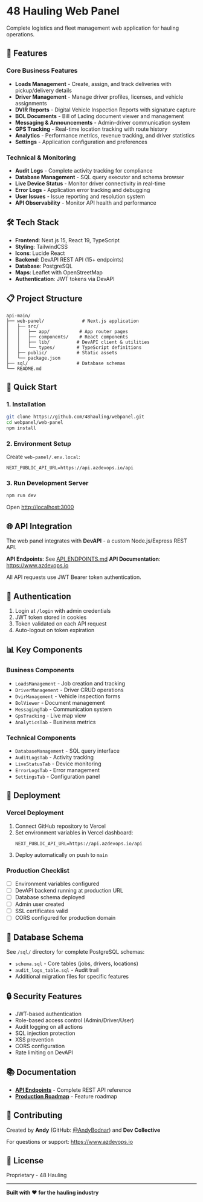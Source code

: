 # 48 Hauling Web Panel

Complete logistics and fleet management web application for hauling operations.

## 🚀 Features

### Core Business Features
- **Loads Management** - Create, assign, and track deliveries with pickup/delivery details
- **Driver Management** - Manage driver profiles, licenses, and vehicle assignments
- **DVIR Reports** - Digital Vehicle Inspection Reports with signature capture
- **BOL Documents** - Bill of Lading document viewer and management
- **Messaging & Announcements** - Admin-driver communication system
- **GPS Tracking** - Real-time location tracking with route history
- **Analytics** - Performance metrics, revenue tracking, and driver statistics
- **Settings** - Application configuration and preferences

### Technical & Monitoring
- **Audit Logs** - Complete activity tracking for compliance
- **Database Management** - SQL query executor and schema browser
- **Live Device Status** - Monitor driver connectivity in real-time
- **Error Logs** - Application error tracking and debugging
- **User Issues** - Issue reporting and resolution system
- **API Observability** - Monitor API health and performance

## 🛠️ Tech Stack

- **Frontend**: Next.js 15, React 19, TypeScript
- **Styling**: TailwindCSS
- **Icons**: Lucide React
- **Backend**: DevAPI REST API (15+ endpoints)
- **Database**: PostgreSQL
- **Maps**: Leaflet with OpenStreetMap
- **Authentication**: JWT tokens via DevAPI

## 📋 Project Structure

```
api-main/
├── web-panel/              # Next.js application
│   ├── src/
│   │   ├── app/           # App router pages
│   │   ├── components/    # React components
│   │   ├── lib/          # DevAPI client & utilities
│   │   └── types/        # TypeScript definitions
│   ├── public/           # Static assets
│   └── package.json
├── sql/                  # Database schemas
└── README.md
```

## 🏃 Quick Start

### 1. Installation

```bash
git clone https://github.com/48hauling/webpanel.git
cd webpanel/web-panel
npm install
```

### 2. Environment Setup

Create `web-panel/.env.local`:

```env
NEXT_PUBLIC_API_URL=https://api.azdevops.io/api
```

### 3. Run Development Server

```bash
npm run dev
```

Open [http://localhost:3000](http://localhost:3000)

## 🌐 API Integration

The web panel integrates with **DevAPI** - a custom Node.js/Express REST API.

**API Endpoints**: See [API_ENDPOINTS.md](./API_ENDPOINTS.md)
**API Documentation**: https://www.azdevops.io

All API requests use JWT Bearer token authentication.

## 🔐 Authentication

1. Login at `/login` with admin credentials
2. JWT token stored in cookies
3. Token validated on each API request
4. Auto-logout on token expiration

## 📊 Key Components

### Business Components
- `LoadsManagement` - Job creation and tracking
- `DriverManagement` - Driver CRUD operations
- `DvirManagement` - Vehicle inspection forms
- `BolViewer` - Document management
- `MessagingTab` - Communication system
- `GpsTracking` - Live map view
- `AnalyticsTab` - Business metrics

### Technical Components
- `DatabaseManagement` - SQL query interface
- `AuditLogsTab` - Activity tracking
- `LiveStatusTab` - Device monitoring
- `ErrorLogsTab` - Error management
- `SettingsTab` - Configuration panel

## 🚀 Deployment

### Vercel Deployment

1. Connect GitHub repository to Vercel
2. Set environment variables in Vercel dashboard:
   ```
   NEXT_PUBLIC_API_URL=https://api.azdevops.io/api
   ```
3. Deploy automatically on push to `main`

### Production Checklist

- [ ] Environment variables configured
- [ ] DevAPI backend running at production URL
- [ ] Database schema deployed
- [ ] Admin user created
- [ ] SSL certificates valid
- [ ] CORS configured for production domain

## 📝 Database Schema

See `/sql/` directory for complete PostgreSQL schemas:

- `schema.sql` - Core tables (jobs, drivers, locations)
- `audit_logs_table.sql` - Audit trail
- Additional migration files for specific features

## 🔒 Security Features

- JWT-based authentication
- Role-based access control (Admin/Driver/User)
- Audit logging on all actions
- SQL injection protection
- XSS prevention
- CORS configuration
- Rate limiting on DevAPI

## 📚 Documentation

- **[API Endpoints](./API_ENDPOINTS.md)** - Complete REST API reference
- **[Production Roadmap](./PRODUCTION_ROADMAP.md)** - Feature roadmap

## 🤝 Contributing

Created by **Andy** (GitHub: [@AndyBodnar](https://github.com/AndyBodnar)) and **Dev Collective**

For questions or support: https://www.azdevops.io

## 📄 License

Proprietary - 48 Hauling

---

**Built with ❤️ for the hauling industry**
